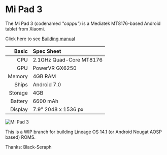 Mi Pad 3
==============

The Mi Pad 3 (codenamed _"cappu"_) is a Mediatek MT8176-based Android tablet from Xiaomi.

Click here to see [Building manual](https://github.com/Goayandi/android_device_xiaomi_cappu/tree/lineage-14.1/MANUAL.md)


Basic   | Spec Sheet
-------:|:-------------------------
CPU     | 2.1GHz Quad-Core MT8176
GPU     | PowerVR GX6250
Memory  | 4GB RAM
Ships   | Android 7.0
Storage | 4GB
Battery | 6600 mAh
Display | 7.9" 2048 x 1536 px

![Mi Pad 3](https://image4.geekbuying.com/ggo_pic/2016-12-16/Xiaomi-Mi-Pad-3-Windows-10-128GB-Tablet-PC---Gold-391826-.jpg "Mi Pad 3")

This is a WIP branch for building Lineage OS 14.1 (or Android Nougat AOSP based) ROMS.

Thanks: Black-Seraph
